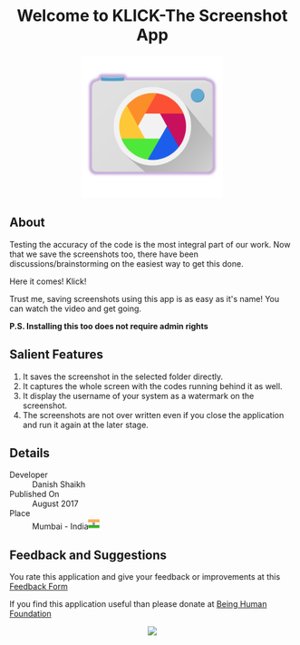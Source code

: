 <h1 align="center">
   Welcome to KLICK-The Screenshot App
</h1>
<p align="center">
<img width="250" height="250" src="KLICK2.png">
</p>
<h2>About</h2>
Testing the accuracy of the code is the most integral part of our work. Now that we save the screenshots too, there have been discussions/brainstorming on the easiest way to get this done.
<p></p>
Here it comes!
Klick!
<p></p>
Trust me, saving screenshots using this app is as easy as it's name! 
You can watch the video and get going. 
<p></p>
<strong>P.S. Installing this too does not require admin rights </strong>
<h2>Salient Features</h2>
<ol>
<li>It saves the screenshot in the selected folder directly.</li>
<li>It captures the whole screen with the codes running behind it as well.</li>
<li>It display the username of your system as a watermark on the screenshot.</li>
<li>The screenshots are not over written even if you close the application and run it again at the later stage.</li>
</ol>
<h2 id="definition-lists-can-be-used-with-html-syntax">Details</h2>
<dl>
  <dt>Developer</dt>
  <dd>Danish Shaikh</dd>
  <dt>Published On</dt>
  <dd>August 2017</dd>
  <dt>Place</dt>
  <dd>Mumbai - India<img width="20" height="20" src="data/India_Flag.png"></dd>
</dl>

## Feedback and Suggestions

You rate this application and give your feedback or improvements at this [Feedback Form](https://docs.google.com/forms/d/e/1FAIpQLSfBVjN4RHm3iUpvClvIlr3SqikgwbnvkuwveXA-yca5M9K7Cg/viewform)

If you find this application useful than please donate at [Being Human Foundation](http://www.beinghumanonline.com/give.html)
<p align="center">
<img src="http://munkashaf.blogspot.in/2011/05/munkashaf-ray-of-light-supports-salmans.html">
</p>
